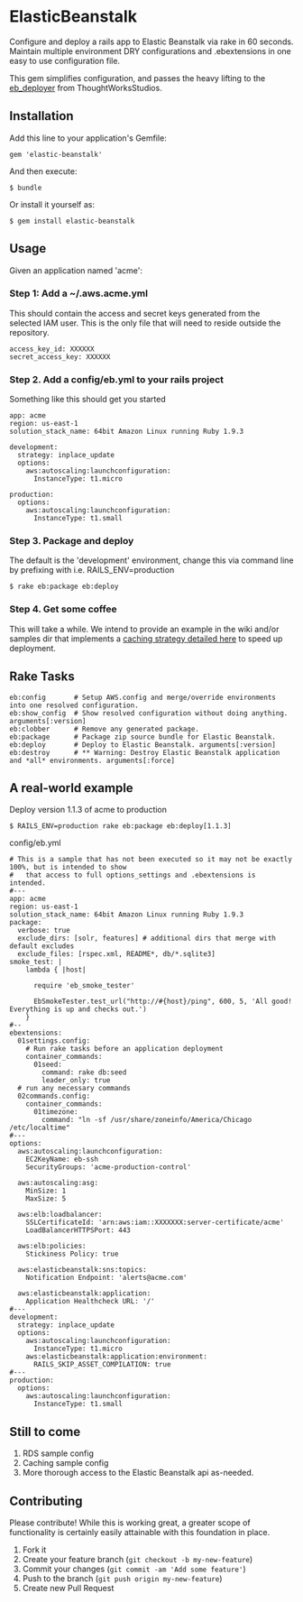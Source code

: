 # ElasticBeanstalk

Configure and deploy a rails app to Elastic Beanstalk via rake in 60 seconds.  Maintain multiple environment DRY configurations and .ebextensions in one easy to use configuration file.

This gem simplifies configuration, and passes the heavy lifting to the [eb_deployer](https://github.com/ThoughtWorksStudios/eb_deployer) from ThoughtWorksStudios.

## Installation

Add this line to your application's Gemfile:

    gem 'elastic-beanstalk'

And then execute:

    $ bundle

Or install it yourself as:

    $ gem install elastic-beanstalk

## Usage

Given an application named 'acme':

### Step 1: Add a ~/.aws.acme.yml
This should contain the access and secret keys generated from the selected IAM user.  This is the only file that will need to reside outside the repository.

    access_key_id: XXXXXX
    secret_access_key: XXXXXX

### Step 2.  Add a config/eb.yml to your rails project
Something like this should get you started

    app: acme
    region: us-east-1
    solution_stack_name: 64bit Amazon Linux running Ruby 1.9.3

    development:
      strategy: inplace_update
      options:
        aws:autoscaling:launchconfiguration:
          InstanceType: t1.micro

    production:
      options:
        aws:autoscaling:launchconfiguration:
          InstanceType: t1.small

### Step 3. Package and deploy
The default is the 'development' environment, change this via command line by prefixing with i.e. RAILS_ENV=production

    $ rake eb:package eb:deploy

### Step 4. Get some coffee
This will take a while.  We intend to provide an example in the wiki and/or samples dir that implements a [caching strategy detailed here](http://horewi.cz/faster-rails-3-deployments-to-aws-elastic-beanstalk.html) to speed up deployment.

## Rake Tasks

    eb:config       # Setup AWS.config and merge/override environments into one resolved configuration.
    eb:show_config  # Show resolved configuration without doing anything. arguments[:version]
    eb:clobber      # Remove any generated package.
    eb:package      # Package zip source bundle for Elastic Beanstalk.
    eb:deploy       # Deploy to Elastic Beanstalk. arguments[:version]
    eb:destroy      # ** Warning: Destroy Elastic Beanstalk application and *all* environments. arguments[:force]

## A real-world example

Deploy version 1.1.3 of acme to production

    $ RAILS_ENV=production rake eb:package eb:deploy[1.1.3]

config/eb.yml

    # This is a sample that has not been executed so it may not be exactly 100%, but is intended to show
    #   that access to full options_settings and .ebextensions is intended.
    #---
    app: acme
    region: us-east-1
    solution_stack_name: 64bit Amazon Linux running Ruby 1.9.3
    package:
      verbose: true
      exclude_dirs: [solr, features] # additional dirs that merge with default excludes
      exclude_files: [rspec.xml, README*, db/*.sqlite3]
    smoke_test: |
        lambda { |host|

          require 'eb_smoke_tester'

          EbSmokeTester.test_url("http://#{host}/ping", 600, 5, 'All good! Everything is up and checks out.')
        }
    #--
    ebextensions:
      01settings.config:
        # Run rake tasks before an application deployment
        container_commands:
          01seed:
            command: rake db:seed
            leader_only: true
      # run any necessary commands
      02commands.config:
        container_commands:
          01timezone:
            command: "ln -sf /usr/share/zoneinfo/America/Chicago /etc/localtime"
    #---
    options:
      aws:autoscaling:launchconfiguration:
        EC2KeyName: eb-ssh
        SecurityGroups: 'acme-production-control'

      aws:autoscaling:asg:
        MinSize: 1
        MaxSize: 5

      aws:elb:loadbalancer:
        SSLCertificateId: 'arn:aws:iam::XXXXXXX:server-certificate/acme'
        LoadBalancerHTTPSPort: 443

      aws:elb:policies:
        Stickiness Policy: true

      aws:elasticbeanstalk:sns:topics:
        Notification Endpoint: 'alerts@acme.com'

      aws:elasticbeanstalk:application:
        Application Healthcheck URL: '/'
    #---
    development:
      strategy: inplace_update
      options:
        aws:autoscaling:launchconfiguration:
          InstanceType: t1.micro
        aws:elasticbeanstalk:application:environment:
          RAILS_SKIP_ASSET_COMPILATION: true
    #---
    production:
      options:
        aws:autoscaling:launchconfiguration:
          InstanceType: t1.small

## Still to come
1. RDS sample config
2. Caching sample config
3. More thorough access to the Elastic Beanstalk api as-needed.

## Contributing

Please contribute! While this is working great, a greater scope of functionality is certainly easily attainable with this foundation in place.

1. Fork it
2. Create your feature branch (`git checkout -b my-new-feature`)
3. Commit your changes (`git commit -am 'Add some feature'`)
4. Push to the branch (`git push origin my-new-feature`)
5. Create new Pull Request
